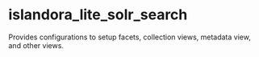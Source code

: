 # islandora_lite_solr_search

Provides configurations to setup facets, collection views, metadata view, and other views.
